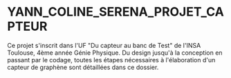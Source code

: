# YANN_COLINE_SERENA_PROJET_CAPTEUR
Ce projet s'inscrit dans l'UF "Du capteur au banc de Test" de l'INSA Toulouse, 4ème année Génie Physique. Du design jusqu'à la conception en passant par le codage, toutes les étapes nécessaires à l'élaboration d'un capteur de graphène sont détaillées dans ce dossier.

